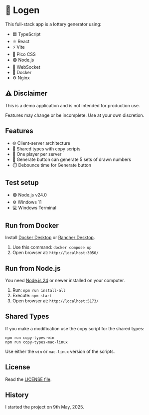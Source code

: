 # 🔢 Logen

This full-stack app is a lottery generator using:

- 🟦 TypeScript
- ⚛️ React
- ⚡ Vite
- 🎨 Pico CSS
- 🟢 Node.js
- 🔗 WebSocket
- 🐳 Docker
- ⚙️ Nginx

## ⚠️ Disclaimer

This is a demo application and is not intended for production use.

Features may change or be incomplete. Use at your own discretion.

## Features

- 🌐 Client-server architecture
- 📄 Shared types with copy scripts
- 👤 One player per server
- 🎲 Generate button can generate 5 sets of drawn numbers
- ⏱️ Debounce time for Generate button

## Test setup

- 🟢 Node.js v24.0
- ⚙️ Windows 11
- 💻 Windows Terminal

## Run from Docker

Install [Docker Desktop](https://www.docker.com/products/docker-desktop/) or [Rancher Desktop](https://rancherdesktop.io/).

1. Use this command: `docker compose up`
1. Open browser at: `http://localhost:3050/`

## Run from Node.js

You need [Node.js 24](https://nodejs.org/en/download) or newer installed on your computer.

1. Run: `npm run install-all`
1. Execute: `npm start`
1. Open browser at: `http://localhost:5173/`

## Shared Types

If you make a modification use the copy script for the shared types:

```
npm run copy-types-win
npm run copy-types-mac-linux
```

Use either the `win` or `mac-linux` version of the scripts.

## License

Read the [LICENSE file](LICENSE).

## History

I started the project on 9th May, 2025.
